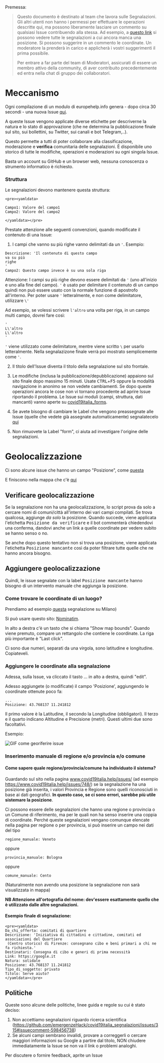 Premessa:

> Questo documento è destinato al team che lavora sulle Segnalazioni. Gli altri utenti non hanno i permessi per effettuare le operazioni descritte qui, ma possono liberamente lasciare un commento su qualsiasi Issue contribuendo alla stessa. Ad esempio, a [questo link](https://github.com/emergenzeHack/covid19italia_segnalazioni/issues?q=is%3Aissue+is%3Aopen+label%3A%22Posizione+mancante%22) si possono vedere tutte le segnalazioni a cui ancora manca una posizione. Si possono suggerire in un commento le coordinate. Un moderatore la prenderà in carico e applicherà i vostri suggerimenti il prima possibile.
>
> Per entrare a far parte del team di Moderatori, assicurati di essere un membro attivo della community, di aver contribuito precedentemente ed entra nella chat di gruppo dei collaboratori.

# Meccanismo

Ogni compilazione di un modulo di europehelp.info genera - dopo circa 30 secondi - una nuova Issue [qui](https://github.com/emergenzeHack/europehelp.info_segnalazioni/issues). 

A queste Issue vengono applicate diverse etichette per descriverne la natura e lo stato di approvazione (che ne determina la pubblicazione finale sul sito, sui bollettini, su Twitter, sui canali e bot Telegram,..).

Questo permette a tutti di poter collaborare alla classificazione, moderazione e **verifica** comunitaria delle segnalazioni. È disponibile uno storico di tutte le modifiche, operazioni e moderazioni su ogni singola Issue.

Basta un account su GitHub e un browser web, nessuna conoscenza o strumento informatico è richiesto.

### Struttura

Le segnalazioni devono mantenere questa struttura:

```
<pre><yamldata>

Campo1: Valore del campo1
Campo2: Valore del campo2

</yamldata></pre>
```

Prestate attenzione alle seguenti convenzioni, quando modificate il contenuto di una Issue:

1. I campi che vanno su più righe vanno delimitati da un `'`. Esempio:

```
Descrizione: 'Il contenuto di questo campo
va su più
righe
'
Campo2: Questo campo invece è su una sola riga
```

Attenzione: I campi su più righe devono essere delimitati da `'` (uno all'inizio e uno alla fine del campo). `'` è usato per delimitare il contenuto di un campo quindi non può essere usato con la normale funzione di apostrofo all'interno. Per poter usare `'` letteralmente, e non come delimitatore, utilizzare `\'`

Ad esempio, se volessi scrivere `l'altro` una volta per riga, in un campo multi campo, dovrei fare così:

```
'
L\'altro
L\'altro
'
```

`'` viene utilizzato come delimitatore, mentre viene scritto `\` per usarlo letteralmente. Nella segnalazizone finale verrà poi mostrato semplicemente come `'`.

2. Il titolo dell'Issue diventa il titolo della segnalazione sul sito frontale.

3. Le modifiche (inclusa la pubblicazione/depubblicazione) appaiono sul sito finale dopo massimo 15 minuti. Usate <kbd>CTRL</kbd>+<kbd>F5</kbd> oppure la modalità navigazione in anonimo se non vedete cambiamenti. Se dopo queste operazioni ancora le cose non vi tornano procedente ad aprire Issue riportando il problema. Le Issue sui moduli (campi, struttura, dati mancanti) vanno aperte su [covid19italia_forms](https://github.com/emergenzeHack/covid19italia_form/issues).

4. Se avete bisogno di cambiare le Label che vengono preassegnate alle Issue (quelle che vedete già assegnate automaticamente) segnalatecelo [qui](https://github.com/emergenzeHack/covid19italia_form/issues/new)

5. Non rimuovete la Label "form", ci aiuta ad investigare l'origine delle segnalazioni.

# Geolocalizzazione

Ci sono alcune issue che hanno un campo "Posizione", come [questa](https://github.com/emergenzeHack/covid19italia_segnalazioni/issues/332)

E finiscono nella mappa che c'è [qui](https://www.covid19italia.help/issues/)

## Verificare geolocalizzazione

Se la segnalazione non ha una geolocalizzazione, lo script prova da solo a cercare nomi di comuni/città all'interno dei vari campi compilati. Se trova qualcosa, aggiunge *da solo* la posizione. Quando succede, viene applicata l'etichetta <kbd>Posizione da verificare</kbd> e il bot commenterà chiedendovi una conferma, dandovi anche un link a quelle coordinate per vedere subito se hanno senso o no.

Se anche dopo questo tentativo non si trova una posizione, viene applicata l'etichetta <kbd>Posizione mancante</kbd> così da poter filtrare tutte quelle che ne hanno ancora bisogno.


## Aggiungere geolocalizzazione

Quindi, le issue segnalate con la label <kbd>Posizione mancante</kbd> hanno bisogno di un intervento manuale che aggiunga la posizione.

### Come trovare le coordinate di un luogo?

Prendiamo ad esempio [questa](https://github.com/emergenzeHack/covid19italia_segnalazioni/issues/334) segnalazione su Milano) 

Si può usare questo sito: [Nominatim](https://nominatim.openstreetmap.org/).

In alto a destra c'è un tasto che si chiama "Show map bounds". Quando viene premuto, compare un rettangolo che contiene le coordinate. La riga più importante è "Last click".

Ci sono due numeri, separati da una virgola, sono latitudine e longitudine. Copiateveli.

### Aggiungere le coordinate alla segnalazione

Adessa, sulla Issue, va cliccato il tasto ... in alto a destra, quindi "edit".

Adesso aggiungete (o modificate) il campo 'Posizione', aggiungendo le coordinate ottenute poco fa:

```
...
Posizione: 43.768137 11.241812
```

Il primo valore è la Latitudine, il secondo la Longitudine (obbligatori). Il terzo e il quarto indicano Altitudine e Precisione (metri). Questi ultimi due sono facoltativi.


Esempio:

![GIF come georiferire issue](https://raw.githubusercontent.com/emergenzeHack/covid19italia/master/_doc/come_georiferire_issue.gif)

### Inserimento manuale di regione e/o provincia e/o comune

#### Come sapere quale regione/provincia/comune ha individuato il sistema?

Guardando sul sito nella pagina www.covid19italia.help/issues/<numero issue>
(ad esempio https://www.covid19italia.help/issues/748/) se la segnalazione ha una posizione già inserita, i valori Provincia e Regione sono quelli riconosciuti in base ai dati geografici. **In questo caso, se ci sono errori, sarebbe più utile sistemare la posizione**.

Ci possono essere delle segnalazioni che hanno una regione o provincia o un Comune di riferimento, ma per le quali non ha senso inserire una coppia di coordinate. Perché queste segnalazioni vengano comunque elencate nella pagina per regione o per provincia, si può inserire un campo nei dati del tipo

```
regione_manuale: Veneto
```

oppure

```
provincia_manuale: Bologna
```
oppure

```
comune_manuale: Cento
```

(Naturalmente non avendo una posizione la segnalazione non sarà visualizzata in mappa)

**NB Attenzione all'ortografia del nome: dev'essere esattamente quello che è utilizzato dalle altre segnalazioni.**

#### Esempio finale di segnalazione:

```
<pre><yamldata>
Da_chi_offerta: comitati di quartiere
Descrizione: 'Iniziativa di cittadini e cittadine, comitati ed associazioni del Quartiere
 (Centro storico) di Firenze: consegnano cibo e beni primari a chi ne fa richiesta.'
Destinatari: Consegna di cibo e generi di prima necessità
Link: https://google.it
Natura: solidale
Posizione: 43.768137 11.241812
Tipo_di_soggetto: privato
Titolo: Serve aiuto?
</yamldata></pre>
```


## Politiche

Queste sono alcune delle politiche, linee guida e regole su cui è stato deciso:

1. Non accettiamo segnalazioni riguardo ricerca scientifica (https://github.com/emergenzeHack/covid19italia_segnalazioni/issues/315#issuecomment-598456738)
2. Se alcuni campi sembrano invalidi, provare a correggerli o cercare maggiori informazioni su Google a partire dal titolo, NON chiudere immediatamente la Issue se non va il link o problemi analoghi.

Per discutere o fornire feedback, aprite un Issue

